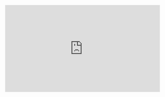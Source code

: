 <style>
  .responsive-iframe-container {
    position: relative;
    width: 100%;
    max-width: 1000px; /* Ограничение максимальной ширины */
    aspect-ratio: 16 / 9; /* Укажите желаемое соотношение сторон */
    margin: 0 auto;
  }

  .responsive-iframe {
    position: absolute;
    top: 0;
    left: 0;
    width: 100%;
    height: 100%;
    border: none;
  }
</style>

<div class="responsive-iframe-container">
  <iframe class="responsive-iframe" src="https://docs.google.com/spreadsheets/d/e/2PACX-1vRrtNsVjDH35c4vGbh-L5G8q1T6LQJIRaDM-vdNU22a6o6xBXm1C8jEspzfskYbDolx6ZWNki5eLaLa/pubhtml?widget=true&headers=false"></iframe>
</div>
